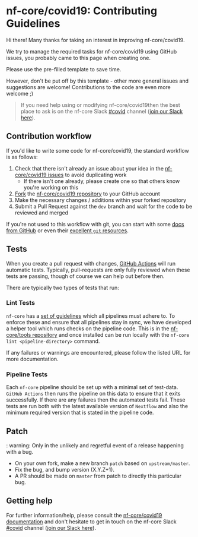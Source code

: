 # nf-core/covid19: Contributing Guidelines

Hi there!
Many thanks for taking an interest in improving nf-core/covid19.

We try to manage the required tasks for nf-core/covid19 using GitHub issues, you probably came to this page when creating one.

Please use the pre-filled template to save time.

However, don't be put off by this template - other more general issues and suggestions are welcome!
Contributions to the code are even more welcome ;)

> If you need help using or modifying nf-core/covid19then the best place to ask is on the nf-core Slack [#covid](https://nfcore.slack.com/channels/covid) channel ([join our Slack here](https://nf-co.re/join/slack)).

## Contribution workflow

If you'd like to write some code for nf-core/covid19, the standard workflow is as follows:

1. Check that there isn't already an issue about your idea in the [nf-core/covid19 issues](https://github.com/nf-core/covid19/issues) to avoid duplicating work
    * If there isn't one already, please create one so that others know you're working on this
2. [Fork](https://help.github.com/en/github/getting-started-with-github/fork-a-repo) the [nf-core/covid19 repository](https://github.com/nf-core/covid19) to your GitHub account
3. Make the necessary changes / additions within your forked repository
4. Submit a Pull Request against the `dev` branch and wait for the code to be reviewed and merged

If you're not used to this workflow with git, you can start with some [docs from GitHub](https://help.github.com/en/github/collaborating-with-issues-and-pull-requests) or even their [excellent `git` resources](https://try.github.io/).

## Tests

When you create a pull request with changes, [GitHub Actions](https://github.com/features/actions) will run automatic tests.
Typically, pull-requests are only fully reviewed when these tests are passing, though of course we can help out before then.

There are typically two types of tests that run:

### Lint Tests

`nf-core` has a [set of guidelines](https://nf-co.re/developers/guidelines) which all pipelines must adhere to.
To enforce these and ensure that all pipelines stay in sync, we have developed a helper tool which runs checks on the pipeline code. This is in the [nf-core/tools repository](https://github.com/nf-core/tools) and once installed can be run locally with the `nf-core lint <pipeline-directory>` command.

If any failures or warnings are encountered, please follow the listed URL for more documentation.

### Pipeline Tests

Each `nf-core` pipeline should be set up with a minimal set of test-data.
`GitHub Actions` then runs the pipeline on this data to ensure that it exits successfully.
If there are any failures then the automated tests fail.
These tests are run both with the latest available version of `Nextflow` and also the minimum required version that is stated in the pipeline code.

## Patch

: warning: Only in the unlikely and regretful event of a release happening with a bug.

* On your own fork, make a new branch `patch` based on `upstream/master`.
* Fix the bug, and bump version (X.Y.Z+1).
* A PR should be made on `master` from patch to directly this particular bug.

## Getting help

For further information/help, please consult the [nf-core/covid19 documentation](https://nf-co.re/nf-core/covid19/docs) and don't hesitate to get in touch on the nf-core Slack [#covid](https://nfcore.slack.com/channels/covid) channel ([join our Slack here](https://nf-co.re/join/slack)).

